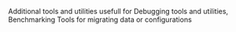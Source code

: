 Additional tools and utilities usefull for Debugging tools and utilities, Benchmarking
Tools for migrating data or configurations